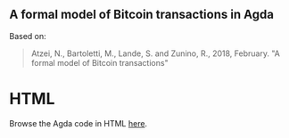## A formal model of Bitcoin transactions in Agda

Based on:
> Atzei, N., Bartoletti, M., Lande, S. and Zunino, R., 2018, February.
> "A formal model of Bitcoin transactions"

# HTML
Browse the Agda code in HTML [here](http://omelkonian.github.io/formal-bitcoin).
